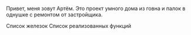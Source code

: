 Привет, меня зовут Артём.
Это проект умного дома из говна и палок в однушке с ремонтом от застройщика.

Список железок
Список реализованных функций



